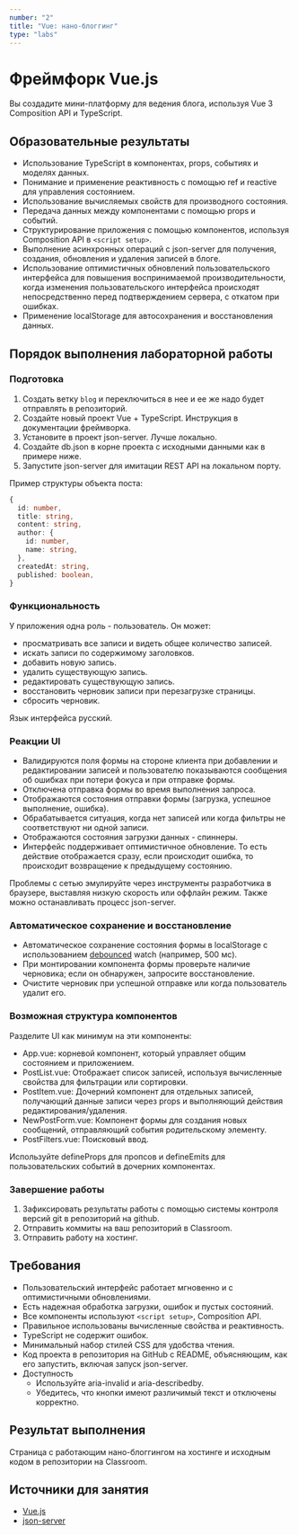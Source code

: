 ```yaml
---
number: "2"
title: "Vue: нано-блоггинг"
type: "labs"
---
```


# Фреймфорк Vue.js

Вы создадите мини-платформу для ведения блога, используя Vue 3 Composition API и TypeScript.

## Образовательные результаты

- Использование TypeScript в компонентах, props, событиях и моделях данных.
- Понимание и применение реактивность с помощью ref и reactive для управления состоянием.
- Использование вычисляемых свойств для производного состояния.
- Передача данных между компонентами с помощью props и событий.
- Структурирование приложения с помощью компонентов, используя Composition API в `<script setup>`.
- Выполнение асинхронных операций с json-server для получения, создания, обновления и удаления записей в блоге.
- Использование оптимистичных обновлений пользовательского интерфейса для повышения воспринимаемой производительности, когда изменения пользовательского интерфейса происходят непосредственно перед подтверждением сервера, с откатом при ошибках.
- Применение localStorage для автосохранения и восстановления данных.

## Порядок выполнения лабораторной работы

### Подготовка

1. Создать ветку `blog` и переключиться в нее и ее же надо будет отправлять в репозиторий.
1. Создайте новый проект Vue + TypeScript. Инструкция в документации фреймворка.
1. Установите в проект json-server. Лучше локально.
1. Создайте db.json в корне проекта с исходными данными как в примере ниже.
1. Запустите json-server для имитации REST API на локальном порту.

Пример структуры объекта поста:

```typescript
{
  id: number,
  title: string,
  content: string,
  author: {
    id: number,
    name: string,
  },
  createdAt: string,
  published: boolean,
}
```

### Функциональность

У приложения одна роль - пользователь. Он может:

- просматривать все записи и видеть общее количество записей.
- искать записи по содержимому заголовков.
- добавить новую запись.
- удалить существующую запись.
- редактировать существующую запись.
- восстановить черновик записи при перезагрузке страницы.
- сбросить черновик.

Язык интерфейса русский.

### Реакции UI

- Валидируются поля формы на стороне клиента при добавлении и редактировании записей и пользователю показываются сообщения об ошибках при потери фокуса и при отправке формы.
- Отключена отправка формы во время выполнения запроса.
- Отображаются состояния отправки формы (загрузка, успешное выполнение, ошибка).
- Обрабатывается ситуация, когда нет записей или когда фильтры не соответствуют ни одной записи.
- Отображаются состояния загрузки данных - спиннеры.
- Интерфейс поддерживает оптимистичное обновление. То есть действие отображается сразу, если происходит ошибка, то происходит возвращение к предыдущему состоянию.

Проблемы с сетью эмулируйте через инструменты разработчика в браузере, выставляя низкую скорость или оффлайн режим. Также можно останавливать процесс json-server.

### Автоматическое сохранение и восстановление

- Автоматическое сохранение состояния формы в localStorage с использованием [debounced](https://developer.mozilla.org/en-US/docs/Glossary/Debounce) watch (например, 500 мс).
- При монтировании компонента формы проверьте наличие черновика; если он обнаружен, запросите восстановление.
- Очистите черновик при успешной отправке или когда пользователь удалит его.

### Возможная структура компонентов

Разделите UI как минимум на эти компоненты:

- App.vue: корневой компонент, который управляет общим состоянием и приложением.
- PostList.vue: Отображает список записей, используя вычисленные свойства для фильтрации или сортировки.
- PostItem.vue: Дочерний компонент для отдельных записей, получающий данные записи через props и выполняющий действия редактирования/удаления.
- NewPostForm.vue: Компонент формы для создания новых сообщений, отправляющий события родительскому элементу.
- PostFilters.vue: Поисковый ввод.

Используйте defineProps для пропсов и defineEmits для пользовательских событий в дочерних компонентах.

### Завершение работы

1. Зафиксировать результаты работы с помощью системы контроля версий git в репозиторий на github.
1. Отправить коммиты на ваш репозиторий в Classroom.
1. Отправить работу на хостинг.

## Требования

- Пользовательский интерфейс работает мгновенно и с оптимистичными обновлениями.
- Есть надежная обработка загрузки, ошибок и пустых состояний.
- Все компоненты используют `<script setup>`, Composition API.
- Правильное использованы вычисленные свойства и реактивность.
- TypeScript не содержит ошибок.
- Минимальный набор стилей CSS для удобства чтения.
- Код проекта в репозитория на GitHub с README, объясняющим, как его запустить, включая запуск json-server.
- Доступность
    - Используйте aria-invalid и aria-describedby.
    - Убедитесь, что кнопки имеют различимый текст и отключены корректно.

## Результат выполнения

Страница с работающим нано-блоггингом на хостинге и исходным кодом в репозитории на Classroom.

## Источники для занятия

- [Vue.js](https://vuejs.org/)
- [json-server](https://github.com/typicode/json-server)